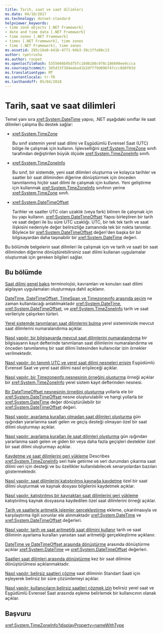 ```yaml
---
title: Tarih, saat ve saat dilimleri
ms.date: 04/10/2017
ms.technology: dotnet-standard
helpviewer_keywords:
- time zone objects [.NET Framework]
- date and time data [.NET Framework]
- time zones [.NET Framework]
- times [.NET Framework], time zones
- time [.NET Framework], time zones
ms.assetid: 295c16e0-641b-4771-94b3-39c1ffa98c13
author: rpetrusha
ms.author: ronpet
ms.openlocfilehash: 5355666b95d75fc18d0188c978c186690ee9ccca
ms.sourcegitcommit: 3d5d33f384eeba41b2dff79d096f47ccc8d8f03d
ms.translationtype: MT
ms.contentlocale: tr-TR
ms.lasthandoff: 05/04/2018
---
```

# <a name="dates-times-and-time-zones"></a>Tarih, saat ve saat dilimleri

Temel yanı sıra <xref:System.DateTime> yapısı, .NET aşağıdaki sınıflar ile saat dilimleri çalışma Bu destek sağlar:

* <xref:System.TimeZone>

  Bu sınıf sistemin yerel saat dilimi ve Eşgüdümlü Evrensel Saat (UTC) bölge ile çalışmak için kullanın. İşlevselliğini <xref:System.TimeZone> sınıfı tarafından değiştirilen büyük ölçüde <xref:System.TimeZoneInfo> sınıfı.

* <xref:System.TimeZoneInfo>

  Bu sınıf, bir sistemde, yeni saat dilimleri oluşturma ve kolayca tarihler ve saatler bir saat diliminden diğerine dönüştürmek için önceden tanımlanmış hiçbir saat dilimi ile çalışmak için kullanın. Yeni geliştirme için kullanmak <xref:System.TimeZoneInfo> sınıfının yerine <xref:System.TimeZone> sınıfı.

* <xref:System.DateTimeOffset>

  Tarihler ve saatler UTC olan uzaklık (veya fark) bilinen ile çalışmak için bu yapı kullanın. <xref:System.DateTimeOffset> Yapısı birleştiren bir tarih ve saat değeri ile bu süre UTC uzaklığı. UTC, bir tek tek tarih ve saat ilişkisini nedeniyle değer belirsizliğe zamanında tek bir nokta tanımlar. Böylece bir <xref:System.DateTimeOffset> değeri'den başka bir bir bilgisayardan daha taşınabilir bir <xref:System.DateTime> değeri.

Bu bölümde belgelerin saat dilimleri ile çalışmak için ve tarih ve saati bir saat diliminden diğerine dönüştürebilirsiniz saat dilimi kullanan uygulamalar oluşturmak için gereken bilgileri sağlar.

## <a name="in-this-section"></a>Bu bölümde

[Saat dilimi genel bakış](../../../docs/standard/datetime/time-zone-overview.md) terminolojisi, kavramları ve konuları saat dilimi algılayan uygulamaları oluşturmaya dahil açıklanır.

[DateTime, DateTimeOffset, TimeSpan ve Timezoneınfo arasında seçim](../../../docs/standard/datetime/choosing-between-datetime.md) ne zaman kullanılacağı anlatılmaktadır <xref:System.DateTime>, <xref:System.DateTimeOffset>, ve <xref:System.TimeZoneInfo> tarih ve saat verileriyle çalışırken türleri.

[Yerel sistemde tanımlanan saat dilimlerini bulma](../../../docs/standard/datetime/finding-the-time-zones-on-local-system.md) yerel sisteminizde mevcut saat dilimlerini numaralandırma açıklar.

[Nasıl yapılır: bir bilgisayarda mevcut saat dilimlerini numaralandırma](../../../docs/standard/datetime/enumerate-time-zones.md) bir bilgisayarın kayıt defterinde tanımlanan saat dilimlerini numaralandırma ve önceden tanımlanmış bir saat dilimi listesinden kullanıcılar izin örnekler verilmektedir.

[Nasıl yapılır: ön tanımlı UTC ve yerel saat dilimi nesneleri erişim](../../../docs/standard/datetime/access-utc-and-local.md) Eşgüdümlü Evrensel Saat ve yerel saat dilimi nasıl erişileceği açıklar.

[Nasıl yapılır: bir Timezoneınfo nesnesinin örneğini oluşturma](../../../docs/standard/datetime/instantiate-time-zone-info.md) örneği açıklar bir <xref:System.TimeZoneInfo> yerel sistem kayıt defterinden nesnesi.

[Bir DateTimeOffset nesnesinin örneğini oluşturma](../../../docs/standard/datetime/instantiating-a-datetimeoffset-object.md) yollarla ele bir <xref:System.DateTimeOffset> nesne oluşturulabilir ve hangi yollarla bir <xref:System.DateTime> değer dönüştürülebilir bir <xref:System.DateTimeOffset> değeri.

[Nasıl yapılır: ayarlama kuralları olmadan saat dilimleri oluşturma](../../../docs/standard/datetime/create-time-zones-without-adjustment-rules.md) gün ışığından yararlanma saati gelen ve geçiş desteği olmayan özel bir saat dilimi oluşturmayı açıklar.

[Nasıl yapılır: ayarlama kuralları ile saat dilimleri oluşturma](../../../docs/standard/datetime/create-time-zones-with-adjustment-rules.md) gün ışığından yararlanma saati gelen ve giden bir veya daha fazla geçişleri destekler özel bir saat dilimi oluşturmayı açıklar.

[Kaydetme ve saat dilimlerini geri yükleme](../../../docs/standard/datetime/saving-and-restoring-time-zones.md) Describes <xref:System.TimeZoneInfo> seri hale getirme ve seri durumdan çıkarma saat dilimi veri için desteği ve bu özellikler kullanılabilecek senaryolardan bazıları göstermektedir.

[Nasıl yapılır: saat dilimlerini katıştırılmış kaynağa kaydetme](../../../docs/standard/datetime/save-time-zones-to-an-embedded-resource.md) özel bir saat dilimi oluşturmak ve kaynak dosyası bilgilerini kaydetmek açıklar.

[Nasıl yapılır: katıştırılmış bir kaynaktan saat dilimlerini geri yükleme](../../../docs/standard/datetime/restore-time-zones-from-an-embedded-resource.md) katıştırılmış kaynak dosyasına kaydedilen özel saat dilimlerini örneği açıklar.

[Tarih ve saatlerle aritmetik işlemler gerçekleştirme](../../../docs/standard/datetime/performing-arithmetic-operations.md) ekleme, çıkarılmasıyla ve karşılaştırma ilgili sorunlar ele alınmaktadır <xref:System.DateTime> ve <xref:System.DateTimeOffset> değerleri.

[Nasıl yapılır: tarih ve saat aritmetiği saat dilimini kullanır](../../../docs/standard/datetime/use-time-zones-in-arithmetic.md) tarih ve saat diliminin ayarlama kuralları yansıtan saat aritmetiği gerçekleştirme açıklanır.

[DateTime ve DateTimeOffset arasında dönüştürme](../../../docs/standard/datetime/converting-between-datetime-and-offset.md) arasında dönüştürme açıklar <xref:System.DateTime> ve <xref:System.DateTimeOffset> değerleri.

[Saatleri saat dilimleri arasında dönüştürme](../../../docs/standard/datetime/converting-between-time-zones.md) kez bir saat dilimine dönüştürülmesi açıklanmaktadır.

[Nasıl yapılır: belirsiz saatleri çözme](../../../docs/standard/datetime/resolve-ambiguous-times.md) saat diliminin Standart Saati için eşleyerek belirsiz bir süre çözümlemeyi açıklar.

[Nasıl yapılır: kullanıcıların belirsiz saatleri çözmek izin](../../../docs/standard/datetime/let-users-resolve-ambiguous-times.md) belirsiz yerel saat ve Eşgüdümlü Evrensel Saat arasında eşleme belirlemek bir kullanıcının olanak açıklar.

## <a name="reference"></a>Başvuru

<xref:System.TimeZoneInfo?displayProperty=nameWithType>
